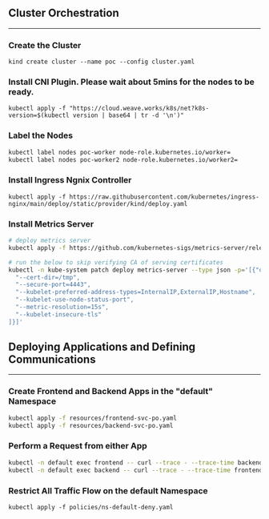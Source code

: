 
## Cluster Orchestration
---

### Create the Cluster
`kind create cluster --name poc --config cluster.yaml`

### Install CNI Plugin. Please wait about 5mins for the nodes to be ready.
`kubectl apply -f "https://cloud.weave.works/k8s/net?k8s-version=$(kubectl version | base64 | tr -d '\n')"`

### Label the Nodes
```bash
kubectl label nodes poc-worker node-role.kubernetes.io/worker=
kubectl label nodes poc-worker2 node-role.kubernetes.io/worker2=
```

### Install Ingress Ngnix Controller
`kubectl apply -f https://raw.githubusercontent.com/kubernetes/ingress-nginx/main/deploy/static/provider/kind/deploy.yaml`

### Install Metrics Server
```bash
# deploy metrics server
kubectl apply -f https://github.com/kubernetes-sigs/metrics-server/releases/latest/download/components.yaml

# run the below to skip verifying CA of serving certificates
kubectl -n kube-system patch deploy metrics-server --type json -p='[{"op": "add", "path": "/spec/template/spec/containers/0/args", "value": [
  "--cert-dir=/tmp",
  "--secure-port=4443",
  "--kubelet-preferred-address-types=InternalIP,ExternalIP,Hostname",
  "--kubelet-use-node-status-port",
  "--metric-resolution=15s",
  "--kubelet-insecure-tls"
]}]'
```

## Deploying Applications and Defining Communications
---

### Create Frontend and Backend Apps in the "default" Namespace
```bash
kubectl apply -f resources/frontend-svc-po.yaml
kubectl apply -f resources/backend-svc-po.yaml
```

### Perform a Request from either App
```bash
kubectl -n default exec frontend -- curl --trace - --trace-time backend
kubectl -n default exec backend -- curl --trace - --trace-time frontend
```

### Restrict All Traffic Flow on the default Namespace
`kubectl apply -f policies/ns-default-deny.yaml`